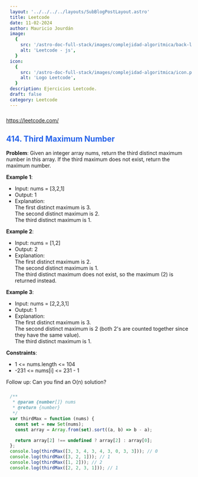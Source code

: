 ```yaml
---
layout: '../../../../layouts/SubBlogPostLayout.astro'
title: Leetcode
date: 11-02-2024
author: Mauricio Jourdán
image:
  {
    src: '/astro-doc-full-stack/images/complejidad-algoritmica/back-leetcode.png',
    alt: 'Leetcode - js',
  }
icon:
  {
    src: '/astro-doc-full-stack/images/complejidad-algoritmica/icon.png',
    alt: 'Logo Leetcode',
  }
description: Ejercicios Leetcode.
draft: false
category: Leetcode
---
```


https://leetcode.com/

## 414. Third Maximum Number

**Problem**: Given an integer array nums, return the third distinct maximum number in this array. If the third maximum does not exist, return the maximum number.

**Example 1**:

- Input: nums = [3,2,1]
- Output: 1
- Explanation: <br>
  The first distinct maximum is 3. <br>
  The second distinct maximum is 2. <br>
  The third distinct maximum is 1. <br>

**Example 2**:

- Input: nums = [1,2]
- Output: 2
- Explanation: <br>
  The first distinct maximum is 2. <br>
  The second distinct maximum is 1. <br>
  The third distinct maximum does not exist, so the maximum (2) is returned instead. <br>

**Example 3**:

- Input: nums = [2,2,3,1]
- Output: 1
- Explanation: <br>
  The first distinct maximum is 3. <br>
  The second distinct maximum is 2 (both 2's are counted together since they have the same value). <br>
  The third distinct maximum is 1. <br>

**Constraints**:

- 1 <= nums.length <= 104
- -231 <= nums[i] <= 231 - 1

Follow up: Can you find an O(n) solution?

```js
/**
 * @param {number[]} nums
 * @return {number}
 */
var thirdMax = function (nums) {
  const set = new Set(nums);
  const array = Array.from(set).sort((a, b) => b - a);

  return array[2] !== undefined ? array[2] : array[0];
};
console.log(thirdMax([3, 3, 4, 3, 4, 3, 0, 3, 3])); // 0
console.log(thirdMax([3, 2, 1])); // 1
console.log(thirdMax([1, 2])); // 2
console.log(thirdMax([2, 2, 3, 1])); // 1
```

<style>
  h1 { color: #713f12; }
  h2 { color: #2563eb; }
  h3 { color: #a855f7; }
  img {
    width: 100%;
    height: 100%;
    object-fit: cover;
  }
  pre {
    padding: 10px;
  }
</style>
